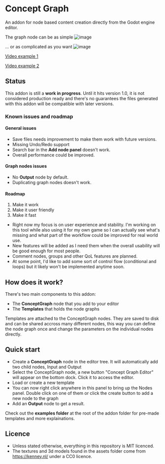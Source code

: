 # Concept Graph

An addon for node based content creation directly from the Godot engine editor.

The graph node can be as simple ![image](https://user-images.githubusercontent.com/52043844/75927366-850e3080-5e6c-11ea-8596-ea8e1450c9e2.png)

... or as complicated as you want ![image](https://user-images.githubusercontent.com/52043844/75927502-c69edb80-5e6c-11ea-9f40-21c1f9684786.png)

[Video example 1](https://streamable.com/1gke2)

[Video example 2](https://streamable.com/sh3dhr)

## Status

This addon is still a **work in progress**. Until it hits version 1.0, it is not
considered production ready and there's no guarantees the files generated with
this addon will be compatible with later versions.


### Known issues and roadmap

#### General issues
+ Save files needs improvement to make them work with future versions.
+ Missing Undo/Redo support
+ Search bar in the **Add node panel** doesn't work.
+ Overall performance could be improved.

#### Graph nodes issues
+ No **Output** node by default.
+ Duplicating graph nodes doesn't work.

#### Roadmap

1. Make it work
2. Make it user friendly
3. Make it fast

+ Right now my focus is on user experience and stability. I'm working on this tool
while also using it for my own game so I can actually see what's missing and
what part of the workflow could be improved for real world use.
+ New features will be added as I need them when the overall usability will be
good enough for most people.
+ Comment nodes, groups and other QoL features are planned.
+ At some point, I'd like to add some sort of control flow (conditional and loops)
but it likely won't be implemented anytime soon.

## How does it work?

There's two main components to this addon:
+ The **ConceptGraph** node that you add to your editor
+ The **Templates** that holds the node graphs

Templates are attached to the ConceptGraph nodes. They are saved to disk and can
be shared accross many different nodes, this way you can define the node graph
once and change the parameters on the individual nodes directly.


## Quick start

+ Create a **ConceptGraph** node in the editor tree. It will automatically add
two child nodes, Input and Output
+ Select the ConceptGraph node, a new button "Concept Graph Editor" will appear
on the bottom dock. Click it to access the editor.
+ Load or create a new template
+ You can now right click anywhere in this panel to bring up the Nodes panel.
Double click on one of them or click the create button to add a new node to the
graph
+ Add an **Output** node to get a result.

Check out the **examples folder** at the root of the addon folder for pre-made
templates and more explainations.

## Licence

+ Unless stated otherwise, everything in this repository is MIT licenced.
+ The textures and 3d models found in the assets folder come from https://kenney.nl/ under a CC0 licence.

